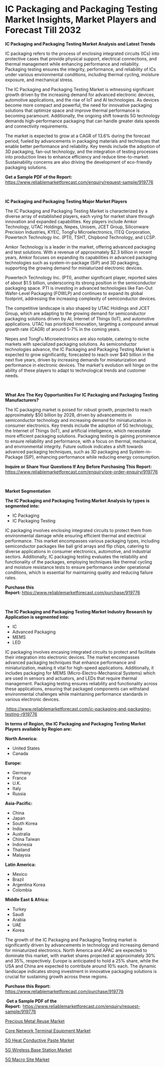 <p><h1>IC Packaging and Packaging Testing Market Insights, Market Players and Forecast Till 2032</h1></p><p><strong>IC Packaging and Packaging Testing Market Analysis and Latest Trends</strong></p>
<p><p>IC packaging refers to the process of enclosing integrated circuits (ICs) into protective cases that provide physical support, electrical connections, and thermal management while enhancing performance and reliability. Packaging testing ensures the integrity, performance, and reliability of ICs under various environmental conditions, including thermal cycling, moisture exposure, and mechanical stress. </p><p>The IC Packaging and Packaging Testing Market is witnessing significant growth driven by the increasing demand for advanced electronic devices, automotive applications, and the rise of IoT and AI technologies. As devices become more compact and powerful, the need for innovative packaging solutions that optimize space and improve thermal performance is becoming paramount. Additionally, the ongoing shift towards 5G technology demands high-performance packaging that can handle greater data speeds and connectivity requirements.</p><p>The market is expected to grow at a CAGR of 13.6% during the forecast period, fueled by advancements in packaging materials and techniques that enable better performance and reliability. Key trends include the adoption of 3D packaging, fan-out technology, and the integration of testing processes into production lines to enhance efficiency and reduce time-to-market. Sustainability concerns are also driving the development of eco-friendly packaging solutions.</p></p>
<p><strong>Get a Sample PDF of the Report:&nbsp;</strong> <a href="https://www.reliablemarketforecast.com/enquiry/request-sample/919776?utm_campaign=1140&utm_medium=2&utm_source=Github&utm_content=ia&utm_term=07032025&utm_id=ic-packaging-and-packaging-testing">https://www.reliablemarketforecast.com/enquiry/request-sample/919776</a></p>
<p>&nbsp;</p>
<p><strong>IC Packaging and Packaging Testing Major Market Players</strong></p>
<p><p>The IC Packaging and Packaging Testing Market is characterized by a diverse array of established players, each vying for market share through innovation and expanded capabilities. Key players include Amkor Technology, UTAC Holdings, Nepes, Unisem, JCET Group, Siliconware Precision Industries, KYEC, TongFu Microelectronics, ITEQ Corporation, Powertech Technology Inc. (PTI), TSHT, Chipbond Technology, and LCSP.</p><p>Amkor Technology is a leader in the market, offering advanced packaging and test solutions. With a revenue of approximately $2.3 billion in recent years, Amkor focuses on expanding its capabilities in advanced packaging technologies such as system-in-package (SiP) and 3D packaging, supporting the growing demand for miniaturized electronic devices.</p><p>Powertech Technology Inc. (PTI), another significant player, reported sales of about $1.5 billion, underscoring its strong position in the semiconductor packaging space. PTI is investing in advanced technologies like Fan-Out Wafer-Level Packaging (FOWLP) and continues to expand its global footprint, addressing the increasing complexity of semiconductor devices.</p><p>The competitive landscape is also shaped by UTAC Holdings and JCET Group, which are adapting to the growing demand for semiconductor packaging solutions driven by AI, Internet of Things (IoT), and automotive applications. UTAC has prioritized innovation, targeting a compound annual growth rate (CAGR) of around 5-7% in the coming years.</p><p>Nepes and TongFu Microelectronics are also notable, catering to niche markets with specialized packaging solutions. As semiconductor technologies advance, the IC Packaging and Packaging Testing Market is expected to grow significantly, forecasted to reach over $40 billion in the next five years, driven by increasing demands for miniaturization and performance in electronic devices. The market's evolution will hinge on the ability of these players to adapt to technological trends and customer needs.</p></p>
<p>&nbsp;</p>
<p><strong>What Are The Key Opportunities For IC Packaging and Packaging Testing Manufacturers?</strong></p>
<p><p>The IC packaging market is poised for robust growth, projected to reach approximately $50 billion by 2028, driven by advancements in semiconductor technology and increasing demand for miniaturization in consumer electronics. Key trends include the adoption of 5G technology, the Internet of Things (IoT), and artificial intelligence, which necessitate more efficient packaging solutions. Packaging testing is gaining prominence to ensure reliability and performance, with a focus on thermal, mechanical, and environmental integrity. Future outlook indicates a shift towards advanced packaging techniques, such as 3D packaging and System-in-Package (SiP), enhancing performance while reducing energy consumption.</p></p>
<p><strong>Inquire or Share Your Questions If Any Before Purchasing This Report:</strong> <a href="https://www.reliablemarketforecast.com/enquiry/pre-order-enquiry/919776?utm_campaign=1140&utm_medium=2&utm_source=Github&utm_content=ia&utm_term=07032025&utm_id=ic-packaging-and-packaging-testing">https://www.reliablemarketforecast.com/enquiry/pre-order-enquiry/919776</a></p>
<p>&nbsp;</p>
<p><strong>Market Segmentation</strong></p>
<p><strong>The IC Packaging and Packaging Testing Market Analysis by types is segmented into:</strong></p>
<p><ul><li>IC Packaging</li><li>IC Packaging Testing</li></ul></p>
<p><p>IC packaging involves enclosing integrated circuits to protect them from environmental damage while ensuring efficient thermal and electrical performance. This market encompasses various packaging types, including semiconductor packages like ball grid arrays and flip chips, catering to diverse applications in consumer electronics, automotive, and industrial sectors. Additionally, IC packaging testing evaluates the reliability and functionality of the packages, employing techniques like thermal cycling and moisture resistance tests to ensure performance under operational conditions, which is essential for maintaining quality and reducing failure rates.</p></p>
<p><strong>Purchase this Report:&nbsp;</strong><a href="https://www.reliablemarketforecast.com/purchase/919776?utm_campaign=1140&utm_medium=2&utm_source=Github&utm_content=ia&utm_term=07032025&utm_id=ic-packaging-and-packaging-testing">https://www.reliablemarketforecast.com/purchase/919776</a></p>
<p>&nbsp;</p>
<p><strong>The IC Packaging and Packaging Testing Market Industry Research by Application is segmented into:</strong></p>
<p><ul><li>IC</li><li>Advanced Packaging</li><li>MEMS</li><li>LED</li></ul></p>
<p><p>IC packaging involves encasing integrated circuits to protect and facilitate their integration into electronic devices. The market encompasses advanced packaging techniques that enhance performance and miniaturization, making it vital for high-speed applications. Additionally, it includes packaging for MEMS (Micro-Electro-Mechanical Systems) which are used in sensors and actuators, and LEDs that require thermal management. Packaging testing ensures reliability and functionality across these applications, ensuring that packaged components can withstand environmental challenges while maintaining performance standards in various electronic devices.</p></p>
<p><a href="https://www.reliablemarketforecast.com/ic-packaging-and-packaging-testing-r919776?utm_campaign=1140&utm_medium=2&utm_source=Github&utm_content=ia&utm_term=07032025&utm_id=ic-packaging-and-packaging-testing">&nbsp;https://www.reliablemarketforecast.com/ic-packaging-and-packaging-testing-r919776</a></p>
<p><strong>In terms of Region, the IC Packaging and Packaging Testing Market Players available by Region are:</strong></p>
<p>
    <p> <strong> North America: </strong>
        <ul>
            <li>United States</li>
            <li>Canada</li>
        </ul>
        </p> 
    <p> <strong> Europe: </strong>
        <ul>
            <li>Germany</li>
            <li>France</li>
            <li>U.K.</li>
            <li>Italy</li>
            <li>Russia</li>
        </ul>
        </p> 
    <p> <strong> Asia-Pacific: </strong>
        <ul>
            <li>China</li>
            <li>Japan</li>
            <li>South Korea</li>
            <li>India</li>
            <li>Australia</li>
            <li>China Taiwan</li>
            <li>Indonesia</li>
            <li>Thailand</li>
            <li>Malaysia</li>
        </ul>
        </p> 
    <p> <strong> Latin America: </strong>
        <ul>
            <li>Mexico</li>
            <li>Brazil</li>
            <li>Argentina Korea</li>
            <li>Colombia</li>
        </ul>
        </p> 
    <p> <strong> Middle East & Africa: </strong>
        <ul>
            <li>Turkey</li>
            <li>Saudi</li>
            <li>Arabia</li>
            <li>UAE</li>
            <li>Korea</li>
        </ul>
    </p>
    </p>
<p><p>The growth of the IC Packaging and Packaging Testing market is significantly driven by advancements in technology and increasing demand for miniaturized electronics. North America and APAC are expected to dominate this market, with market shares projected at approximately 30% and 35%, respectively. Europe is anticipated to hold a 25% share, while the USA and China are expected to contribute around 10% each. The dynamic landscape indicates strong investment in innovative packaging solutions is crucial for sustaining growth across these regions.</p></p>
<p><strong>Purchase this Report: </strong><a href="https://www.reliablemarketforecast.com/purchase/919776?utm_campaign=1140&utm_medium=2&utm_source=Github&utm_content=ia&utm_term=07032025&utm_id=ic-packaging-and-packaging-testing">https://www.reliablemarketforecast.com/purchase/919776</a></p>
<p>&nbsp;<strong>Get a Sample PDF of the Report:&nbsp;&nbsp;</strong><a href="https://www.reliablemarketforecast.com/enquiry/request-sample/919776?utm_campaign=1140&utm_medium=2&utm_source=Github&utm_content=ia&utm_term=07032025&utm_id=ic-packaging-and-packaging-testing">https://www.reliablemarketforecast.com/enquiry/request-sample/919776</a></p>
<p><strong></strong></p>
<p><p><a href="https://github.com/busamoleankk/Market-Research-Report-List-1/blob/main/precious-metal-reuse-market.md?utm_campaign=1140&utm_medium=2&utm_source=Github&utm_content=ia&utm_term=07032025&utm_id=ic-packaging-and-packaging-testing">Precious Metal Reuse Market</a></p><p><a href="https://github.com/yodhafirorae/Market-Research-Report-List-1/blob/main/core-network-terminal-equipment-market.md?utm_campaign=1140&utm_medium=2&utm_source=Github&utm_content=ia&utm_term=07032025&utm_id=ic-packaging-and-packaging-testing">Core Network Terminal Equipment Market</a></p><p><a href="https://github.com/madethkijori/Market-Research-Report-List-1/blob/main/5g-heat-conductive-paste-market.md?utm_campaign=1140&utm_medium=2&utm_source=Github&utm_content=ia&utm_term=07032025&utm_id=ic-packaging-and-packaging-testing">5G Heat Conductive Paste Market</a></p><p><a href="https://github.com/cayposshefin/Market-Research-Report-List-1/blob/main/5g-wireless-base-station-market.md?utm_campaign=1140&utm_medium=2&utm_source=Github&utm_content=ia&utm_term=07032025&utm_id=ic-packaging-and-packaging-testing">5G Wireless Base Station Market</a></p><p><a href="https://github.com/kanetaerkid/Market-Research-Report-List-1/blob/main/5g-macro-site-market.md?utm_campaign=1140&utm_medium=2&utm_source=Github&utm_content=ia&utm_term=07032025&utm_id=ic-packaging-and-packaging-testing">5G Macro Site Market</a></p></p>